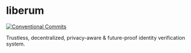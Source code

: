 # liberum

[![Conventional Commits](https://img.shields.io/badge/Conventional%20Commits-1.0.0-yellow.svg)](https://conventionalcommits.org)

Trustless, decentralized, privacy-aware &amp; future-proof identity verification system.
